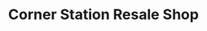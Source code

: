 ---
title: "Corner Station Resale Shop"
url: /desdemona/corner-station-resale-shop/
shop: Gebrauchtwaren
---
